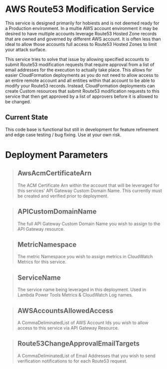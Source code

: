 # AWS Route53 Modification Service

This service is designed primarily for hobiests and is not deemed ready for a Production environment. In a multie AWS account environment it may be desired to have multiple accounts leverage Route53 Hosted Zone records that are owned and governed by different AWS account. It is often less than ideal to allow those accounts full access to Route53 Hosted Zones to limit your attack surface.

This service tries to solve that issue by allowing specified accounts to submit Route53 modification requests that require approval from a list of email addresses for the execution to actually take place. This allows for easier CloudFormation deployments as you do not need to allow access to an entire remote account and all entities within that account to be able to modify your Route53 records. Instead, CloudFormation deployments can create Custom resources that submit Route53 modification requests to this service that then get approved by a list of approvers before it is allowed to be changed.

## Current State
This code base is functional but still in development for feature refinement and edge case testing / bug fixing. Use at your own risk.

# Deployment Parameters
> ## AwsAcmCertificateArn
> The ACM Certificate Arn within the account that will be leveraged for this services' API Gateway Custom Domain Name. This currently must be created and verified prior to deployment.

> ## APICustomDomainName
> The full API Gateway Custom Domain Name you wish to assign to the API Gateway resource.

> ## MetricNamespace
> The metric Namespace you wish to assign metrics in CloudWatch Metrics for this service.

> ## ServiceName
> The service name being leveraged in this deployment. Used in Lambda Power Tools Metrics & CloudWatch Log names.

> ## AWSAccountsAllowedAccess
> A CommaDeliminatedList of AWS Account Ids you wish to allow access to this service via API Gateway Resource.

> ## Route53ChangeApprovalEmailTargets
> A CommaDeliminatedList of Email Addresses that you wish to send verification notifications to for each Route53 request.

